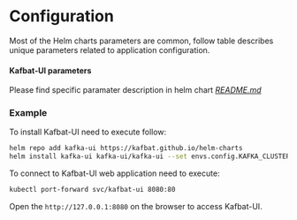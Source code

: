 # Configuration

Most of the Helm charts parameters are common, follow table describes unique parameters related to application configuration.

#### Kafbat-UI parameters

Please find specific paramater description in helm chart *[README.md](https://github.com/kafbat/helm-charts/blob/main/charts/kafka-ui/README.md)*


### Example

To install Kafbat-UI need to execute follow:

```bash
helm repo add kafka-ui https://kafbat.github.io/helm-charts
helm install kafka-ui kafka-ui/kafka-ui --set envs.config.KAFKA_CLUSTERS_0_NAME=local --set envs.config.KAFKA_CLUSTERS_0_BOOTSTRAPSERVERS=kafka:9092
```

To connect to Kafbat-UI web application need to execute:

```bash
kubectl port-forward svc/kafbat-ui 8080:80
```

Open the `http://127.0.0.1:8080` on the browser to access Kafbat-UI.
